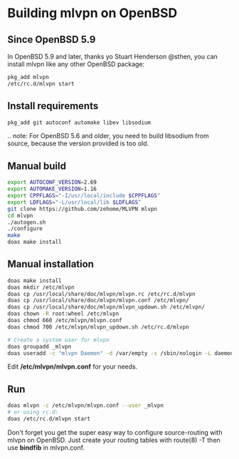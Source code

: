 # Building mlvpn on OpenBSD

## Since OpenBSD 5.9
In OpenBSD 5.9 and later, thanks yo Stuart Henderson @sthen,
you can install mlvpn like any other OpenBSD package:

```sh
pkg_add mlvpn
/etc/rc.d/mlvpn start
```

## Install requirements
```sh
pkg_add git autoconf automake libev libsodium
```
.. note: For OpenBSD 5.6 and older, you need to build libsodium
         from source, because the version provided is too old.

## Manual build

```sh
export AUTOCONF_VERSION=2.69
export AUTOMAKE_VERSION=1.16
export CPPFLAGS="-I/usr/local/include $CPPFLAGS"
export LDFLAGS="-L/usr/local/lib $LDFLAGS"
git clone https://github.com/zehome/MLVPN mlvpn
cd mlvpn
./autogen.sh
./configure
make
doas make install
```

## Manual installation

```sh
doas make install
doas mkdir /etc/mlvpn
doas cp /usr/local/share/doc/mlvpn/mlvpn.rc /etc/rc.d/mlvpn
doas cp /usr/local/share/doc/mlvpn/mlvpn.conf /etc/mlvpn/
doas cp /usr/local/share/doc/mlvpn/mlvpn_updown.sh /etc/mlvpn/
doas chown -R root:wheel /etc/mlvpn
doas chmod 660 /etc/mlvpn/mlvpn.conf
doas chmod 700 /etc/mlvpn/mlvpn_updown.sh /etc/rc.d/mlvpn

# Create a system user for mlvpn
doas groupadd _mlvpn
doas useradd -c "mlvpn Daemon" -d /var/empty -s /sbin/nologin -L daemon -g _mlvpn _mlvpn
```

Edit **/etc/mlvpn/mlvpn.conf** for your needs.

## Run

```sh
doas mlvpn -c /etc/mlvpn/mlvpn.conf --user _mlvpn
# or using rc.d:
doas /etc/rc.d/mlvpn start
```

Don't forget you get the super easy way to configure source-routing
with mlvpn on OpenBSD. Just create your routing tables with route(8) -T
then use **bindfib** in mlvpn.conf.
